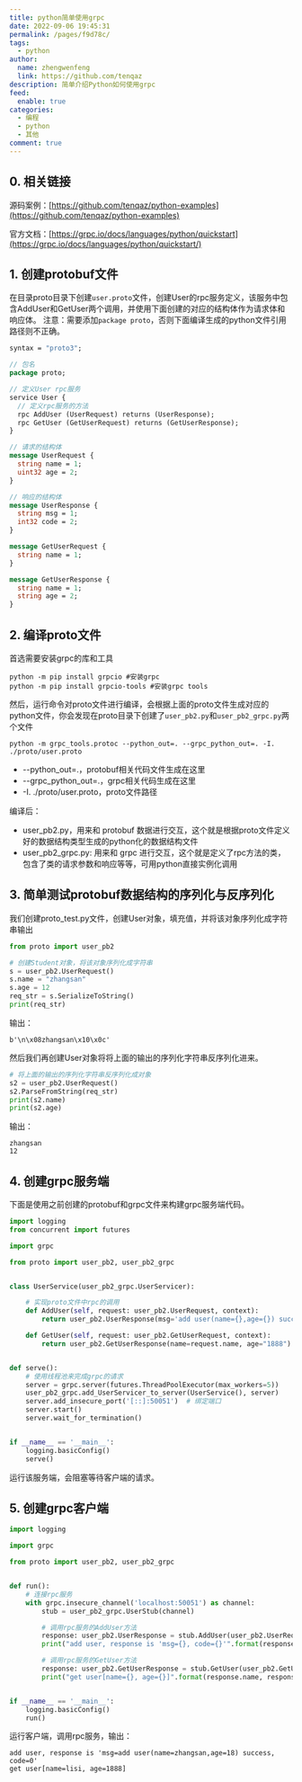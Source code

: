 ```yaml
---
title: python简单使用grpc
date: 2022-09-06 19:45:31
permalink: /pages/f9d78c/
tags: 
  - python
author: 
  name: zhengwenfeng
  link: https://github.com/tenqaz
description: 简单介绍Python如何使用grpc
feed: 
  enable: true
categories: 
  - 编程
  - python
  - 其他
comment: true
---
```

## 0. 相关链接
源码案例：[https://github.com/tenqaz/python-examples](https://github.com/tenqaz/python-examples)

官方文档：[https://grpc.io/docs/languages/python/quickstart](https://grpc.io/docs/languages/python/quickstart/)
## 1. 创建protobuf文件
在目录proto目录下创建`user.proto`文件，创建User的rpc服务定义，该服务中包含AddUser和GetUser两个调用，并使用下面创建的对应的结构体作为请求体和响应体。
注意：需要添加`package proto`，否则下面编译生成的python文件引用路径则不正确。
```protobuf
syntax = "proto3";

// 包名
package proto;

// 定义User rpc服务
service User {
  // 定义rpc服务的方法
  rpc AddUser (UserRequest) returns (UserResponse);
  rpc GetUser (GetUserRequest) returns (GetUserResponse);
}

// 请求的结构体
message UserRequest {
  string name = 1;
  uint32 age = 2;
}

// 响应的结构体
message UserResponse {
  string msg = 1;
  int32 code = 2;
}

message GetUserRequest {
  string name = 1;
}

message GetUserResponse {
  string name = 1;
  string age = 2;
}
```

## 2. 编译proto文件
首选需要安装grpc的库和工具
```shell
python -m pip install grpcio #安装grpc
python -m pip install grpcio-tools #安装grpc tools
```

然后，运行命令对proto文件进行编译，会根据上面的proto文件生成对应的python文件，你会发现在proto目录下创建了`user_pb2.py`和`user_pb2_grpc.py`两个文件
```shell
python -m grpc_tools.protoc --python_out=. --grpc_python_out=. -I. ./proto/user.proto
```

- --python_out=.，protobuf相关代码文件生成在这里
- --grpc_python_out=.，grpc相关代码生成在这里
- -I. ./proto/user.proto，proto文件路径

编译后：

- user_pb2.py，用来和 protobuf 数据进行交互，这个就是根据proto文件定义好的数据结构类型生成的python化的数据结构文件
- user_pb2_grpc.py: 用来和 grpc 进行交互，这个就是定义了rpc方法的类，包含了类的请求参数和响应等等，可用python直接实例化调用

## 3. 简单测试protobuf数据结构的序列化与反序列化
我们创建proto_test.py文件，创建User对象，填充值，并将该对象序列化成字符串输出
```python
from proto import user_pb2

# 创建Student对象，将该对象序列化成字符串
s = user_pb2.UserRequest()
s.name = "zhangsan"
s.age = 12
req_str = s.SerializeToString()
print(req_str)
```
输出：
```shell
b'\n\x08zhangsan\x10\x0c'
```

然后我们再创建User对象将将上面的输出的序列化字符串反序列化进来。
```python
# 将上面的输出的序列化字符串反序列化成对象
s2 = user_pb2.UserRequest()
s2.ParseFromString(req_str)
print(s2.name)
print(s2.age)
```
输出：
```shell
zhangsan
12
```
## 4. 创建grpc服务端
下面是使用之前创建的protobuf和grpc文件来构建grpc服务端代码。
```python
import logging
from concurrent import futures

import grpc

from proto import user_pb2, user_pb2_grpc


class UserService(user_pb2_grpc.UserServicer):

    # 实现proto文件中rpc的调用
    def AddUser(self, request: user_pb2.UserRequest, context):
        return user_pb2.UserResponse(msg='add user(name={},age={}) success'.format(request.name, request.age), code=0)

    def GetUser(self, request: user_pb2.GetUserRequest, context):
        return user_pb2.GetUserResponse(name=request.name, age="1888")


def serve():
    # 使用线程池来完成grpc的请求
    server = grpc.server(futures.ThreadPoolExecutor(max_workers=5))
    user_pb2_grpc.add_UserServicer_to_server(UserService(), server)
    server.add_insecure_port('[::]:50051')  # 绑定端口
    server.start()
    server.wait_for_termination()


if __name__ == '__main__':
    logging.basicConfig()
    serve()
```

运行该服务端，会阻塞等待客户端的请求。
## 5. 创建grpc客户端
```python
import logging

import grpc

from proto import user_pb2, user_pb2_grpc


def run():
    # 连接rpc服务
    with grpc.insecure_channel('localhost:50051') as channel:
        stub = user_pb2_grpc.UserStub(channel)

        # 调用rpc服务的AddUser方法
        response: user_pb2.UserResponse = stub.AddUser(user_pb2.UserRequest(name="zhangsan", age=18))
        print("add user, response is 'msg={}, code={}'".format(response.msg, response.code))

        # 调用rpc服务的GetUser方法
        response: user_pb2.GetUserResponse = stub.GetUser(user_pb2.GetUserRequest(name="lisi"))
        print("get user[name={}, age={}]".format(response.name, response.age))


if __name__ == '__main__':
    logging.basicConfig()
    run()
```

运行客户端，调用rpc服务，输出：
```shell
add user, response is 'msg=add user(name=zhangsan,age=18) success, code=0'
get user[name=lisi, age=1888]
```
